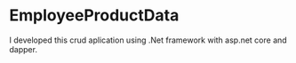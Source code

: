 # EmployeeProductData
I developed this crud aplication using .Net framework with asp.net core and dapper. 
